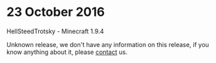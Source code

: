 # 23 October 2016
HellSteedTrotsky - Minecraft 1.9.4

Unknown release, we don't have any information on this release, if you know anything about it, please [contact][Email] us.

[Email]: mailto:silkrose@love-tolerance.com "Email"
